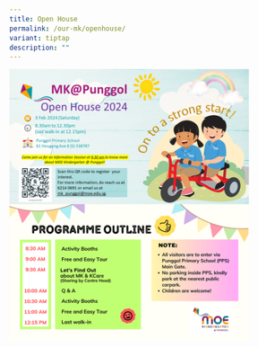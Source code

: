 ```yaml
---
title: Open House
permalink: /our-mk/openhouse/
variant: tiptap
description: ""
---
```

<p></p><a class="isomer-image-wrapper" href="mailto:mk_punggol@moe.edu.sg"><img style="width: 85%;" height="auto" width="100%" alt="" src="/images/MK/open_house.png"></a><p></p><p></p><p></p>